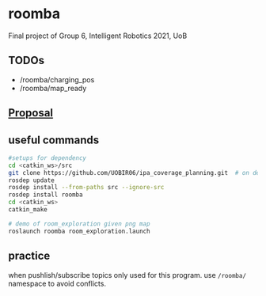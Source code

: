 # roomba
Final project of Group 6, Intelligent Robotics 2021, UoB


## TODOs
- /roomba/charging_pos
- /roomba/map_ready

## [Proposal](https://bham-my.sharepoint.com/:w:/r/personal/mxl367_student_bham_ac_uk/_layouts/15/Doc.aspx?sourcedoc=%7BCBCD51A3-804D-42BA-A23D-9412685EAAF5%7D&file=Intel.%20Robotics%20Project%20Proposal%20-%20Group%206.docx&action=edit&mobileredirect=true&wdPreviousSession=54702ad2-d520-4f52-a1b5-e6ba7baac8fe&wdOrigin=TEAMS-ELECTRON.p2p.undefined)

## useful commands

```bash
#setups for dependency
cd <catkin_ws>/src
git clone https://github.com/UOBIR06/ipa_coverage_planning.git  # on dev branch
rosdep update
rosdep install --from-paths src --ignore-src
rosdep install roomba
cd <catkin_ws>
catkin_make
```

```bash
# demo of room_exploration given png map
roslaunch roomba room_exploration.launch
```

## practice
when pushlish/subscribe topics only used for this program. use `/roomba/` namespace to avoid conflicts.

[comment]: <> (#### In simulated world:)

[comment]: <> (The localisation node can be tested in stage simulation &#40;without the need for robot&#41;.)

[comment]: <> (        roscore)

[comment]: <> (        rosrun map_server map_server <catkin_ws>/map.yaml)

[comment]: <> (        rosrun stage_ros stageros <catkin_ws>/src/socspioneer/data/meeting.world)

[comment]: <> (        roslaunch socspioneer keyboard_teleop.launch  # ---- run only if you want to move robot using keyboard)

[comment]: <> (        rosrun pf_localisation node.py    # ----- requires laser_trace, and completed pf.py methods.)

